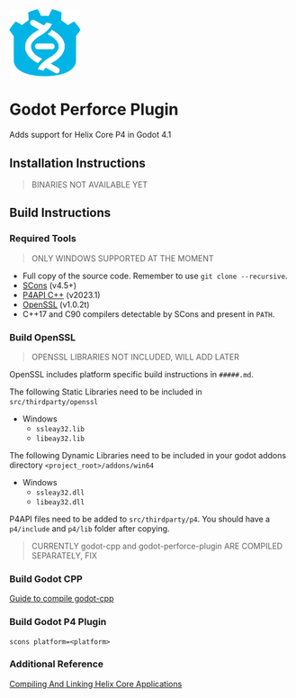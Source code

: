 <img src="/godot-p4.png" width="25%" />

# Godot Perforce Plugin
Adds support for Helix Core P4 in Godot 4.1

## Installation Instructions

>BINARIES NOT AVAILABLE YET

## Build Instructions

### Required Tools
>ONLY WINDOWS SUPPORTED AT THE MOMENT
- Full copy of the source code. Remember to use `git clone --recursive`.
- [SCons](https://scons.org/pages/download.html) (v4.5+)
- [P4API C++](https://www.perforce.com/downloads/helix-core-c/c-api) (v2023.1)
- [OpenSSL](https://www.openssl.org/source/old/1.0.2/) (v1.0.2t)
- C++17 and C90 compilers detectable by SCons and present in `PATH`.

### Build OpenSSL
>OPENSSL LIBRARIES NOT INCLUDED, WILL ADD LATER

OpenSSL includes platform specific build instructions in `#####.md`.

The following Static Libraries need to be included in `src/thirdparty/openssl`
- Windows
  - `ssleay32.lib`
  - `libeay32.lib`

The following Dynamic Libraries 
need to be included in your godot addons directory `<project_root>/addons/win64`
- Windows
  - `ssleay32.dll`
  - `libeay32.dll`


P4API files need to be added to `src/thirdparty/p4`. You should have a `p4/include` and `p4/lib` folder after copying.

>CURRENTLY godot-cpp and godot-perforce-plugin ARE COMPILED SEPARATELY, FIX

### Build Godot CPP

[Guide to compile godot-cpp](https://docs.godotengine.org/en/stable/tutorials/scripting/gdextension/gdextension_cpp_example.html)

### Build Godot P4 Plugin

```
scons platform=<platform>
```

### Additional Reference
[Compiling And Linking Helix Core Applications](https://www.perforce.com/manuals/p4api/Content/P4API/client.programming.compiling.html#Compiling_and_linking_Helix_Server_applications)






 
